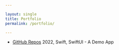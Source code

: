 ```yaml
---

layout: single
title: Portfolio
permalink: /portfolio/

---
```

* [GitHub Repos](https://github.com/gerkov77/GithubRepos) 2022, Swift, SwiftUI - A Demo App